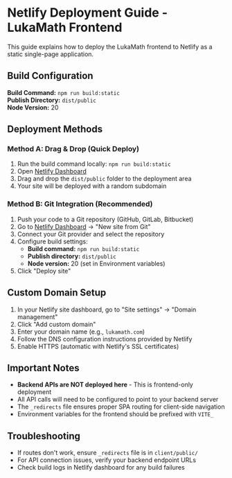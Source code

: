 # Netlify Deployment Guide - LukaMath Frontend

This guide explains how to deploy the LukaMath frontend to Netlify as a static single-page application.

## Build Configuration

**Build Command:** `npm run build:static`  
**Publish Directory:** `dist/public`  
**Node Version:** 20

## Deployment Methods

### Method A: Drag & Drop (Quick Deploy)

1. Run the build command locally: `npm run build:static`
2. Open [Netlify Dashboard](https://app.netlify.com/)
3. Drag and drop the `dist/public` folder to the deployment area
4. Your site will be deployed with a random subdomain

### Method B: Git Integration (Recommended)

1. Push your code to a Git repository (GitHub, GitLab, Bitbucket)
2. Go to [Netlify Dashboard](https://app.netlify.com/) → "New site from Git"
3. Connect your Git provider and select the repository
4. Configure build settings:
   - **Build command:** `npm run build:static`
   - **Publish directory:** `dist/public`
   - **Node version:** 20 (set in Environment variables)
5. Click "Deploy site"

## Custom Domain Setup

1. In your Netlify site dashboard, go to "Site settings" → "Domain management"
2. Click "Add custom domain"
3. Enter your domain name (e.g., `lukamath.com`)
4. Follow the DNS configuration instructions provided by Netlify
5. Enable HTTPS (automatic with Netlify's SSL certificates)

## Important Notes

- **Backend APIs are NOT deployed here** - This is frontend-only deployment
- All API calls will need to be configured to point to your backend server
- The `_redirects` file ensures proper SPA routing for client-side navigation
- Environment variables for the frontend should be prefixed with `VITE_`

## Troubleshooting

- If routes don't work, ensure `_redirects` file is in `client/public/`
- For API connection issues, verify your backend endpoint URLs
- Check build logs in Netlify dashboard for any build failures